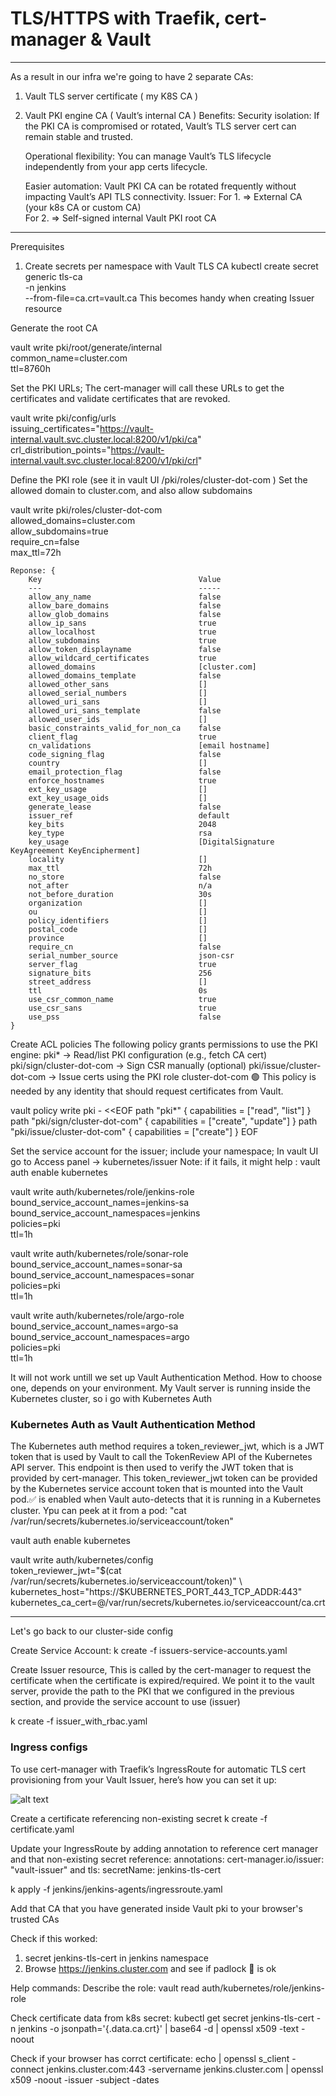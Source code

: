 # TLS/HTTPS with Traefik, cert-manager & Vault
-------------------
As a result in our infra we're going to have 2 separate CAs:
1. Vault TLS server certificate ( my K8S CA )
2. Vault PKI engine CA ( Vault’s internal CA )
Benefits:
    Security isolation: If the PKI CA is compromised or rotated, Vault’s TLS server cert can remain stable and trusted.

    Operational flexibility: You can manage Vault’s TLS lifecycle independently from your app certs lifecycle.

    Easier automation: Vault PKI CA can be rotated frequently without impacting Vault’s API TLS connectivity.
Issuer:	
For 1. => External CA (your k8s CA or custom CA)	
For 2. => Self-signed internal Vault PKI root CA
-------------------
Prerequisites
1. Create secrets per namespace with Vault TLS CA
        kubectl create secret generic tls-ca \
        -n jenkins \
        --from-file=ca.crt=vault.ca
    This becomes handy when creating Issuer resource

Generate the root CA

vault write pki/root/generate/internal \
    common_name=cluster.com \
    ttl=8760h

Set the PKI URLs; The cert-manager will call these URLs to get the certificates and validate certificates that are revoked.

vault write pki/config/urls \
    issuing_certificates="https://vault-internal.vault.svc.cluster.local:8200/v1/pki/ca" \
    crl_distribution_points="https://vault-internal.vault.svc.cluster.local:8200/v1/pki/crl"

Define the PKI role (see it in vault UI /pki/roles/cluster-dot-com  ) 
Set the allowed domain to cluster.com, and also allow subdomains

vault write pki/roles/cluster-dot-com \
    allowed_domains=cluster.com \
    allow_subdomains=true \
    require_cn=false \
    max_ttl=72h

    Reponse: {
        Key                                   Value
        ---                                   -----
        allow_any_name                        false
        allow_bare_domains                    false
        allow_glob_domains                    false
        allow_ip_sans                         true
        allow_localhost                       true
        allow_subdomains                      true
        allow_token_displayname               false
        allow_wildcard_certificates           true
        allowed_domains                       [cluster.com]
        allowed_domains_template              false
        allowed_other_sans                    []
        allowed_serial_numbers                []
        allowed_uri_sans                      []
        allowed_uri_sans_template             false
        allowed_user_ids                      []
        basic_constraints_valid_for_non_ca    false
        client_flag                           true
        cn_validations                        [email hostname]
        code_signing_flag                     false
        country                               []
        email_protection_flag                 false
        enforce_hostnames                     true
        ext_key_usage                         []
        ext_key_usage_oids                    []
        generate_lease                        false
        issuer_ref                            default
        key_bits                              2048
        key_type                              rsa
        key_usage                             [DigitalSignature KeyAgreement KeyEncipherment]
        locality                              []
        max_ttl                               72h
        no_store                              false
        not_after                             n/a
        not_before_duration                   30s
        organization                          []
        ou                                    []
        policy_identifiers                    []
        postal_code                           []
        province                              []
        require_cn                            false
        serial_number_source                  json-csr
        server_flag                           true
        signature_bits                        256
        street_address                        []
        ttl                                   0s
        use_csr_common_name                   true
        use_csr_sans                          true
        use_pss                               false
    }
Create ACL policies
The following policy grants permissions to use the PKI engine:
    pki* → Read/list PKI configuration (e.g., fetch CA cert)
    pki/sign/cluster-dot-com → Sign CSR manually (optional)
    pki/issue/cluster-dot-com → Issue certs using the PKI role cluster-dot-com
    🟢 This policy is needed by any identity that should request certificates from Vault.

vault policy write pki - <<EOF
path "pki*" { capabilities = ["read", "list"] }
path "pki/sign/cluster-dot-com" { capabilities = ["create", "update"] }
path "pki/issue/cluster-dot-com" { capabilities = ["create"] }
EOF

Set the service account for the issuer; include your namespace; In vault UI go to Access panel -> kubernetes/issuer
    Note: if it fails, it might help : vault auth enable kubernetes

vault write auth/kubernetes/role/jenkins-role \
  bound_service_account_names=jenkins-sa \
  bound_service_account_namespaces=jenkins \
  policies=pki \
  ttl=1h

vault write auth/kubernetes/role/sonar-role \
  bound_service_account_names=sonar-sa \
  bound_service_account_namespaces=sonar \
  policies=pki \
  ttl=1h

vault write auth/kubernetes/role/argo-role \
  bound_service_account_names=argo-sa \
  bound_service_account_namespaces=argo \
  policies=pki \
  ttl=1h

It will not work untill we set up Vault Authentication Method. How to choose one, depends on your environment. My Vault server is running inside the Kubernetes cluster, so i go with Kubernetes Auth
### Kubernetes Auth as Vault Authentication Method
The Kubernetes auth method requires a token_reviewer_jwt, which is a JWT token that is used by Vault to call the TokenReview API of the Kubernetes API server. This endpoint is then used to verify the JWT token that is provided by cert-manager. 
This token_reviewer_jwt token can be provided by the Kubernetes service account token that is mounted into the Vault pod.✅ is enabled when Vault auto-detects that it is running in a Kubernetes cluster. Ypu can peek at it from a pod: "cat /var/run/secrets/kubernetes.io/serviceaccount/token"

vault auth enable kubernetes

vault write auth/kubernetes/config \
  token_reviewer_jwt="$(cat /var/run/secrets/kubernetes.io/serviceaccount/token)" \
  kubernetes_host="https://$KUBERNETES_PORT_443_TCP_ADDR:443" \
  kubernetes_ca_cert=@/var/run/secrets/kubernetes.io/serviceaccount/ca.crt

-----------------
Let's go back to our cluster-side config

Create Service Account:
k create -f issuers-service-accounts.yaml

Create Issuer resource, This is called by the cert-manager to request the certificate when the certificate is expired/required.
We point it to the vault server, provide the path to the PKI that we configured in the previous section, and provide the service account to use (issuer) 

k create -f issuer_with_rbac.yaml

### Ingress configs
To use cert-manager with Traefik’s IngressRoute for automatic TLS cert provisioning from your Vault Issuer, here’s how you can set it up:

![alt text](image.png)

Create a certificate referencing non-existing secret
k create -f certificate.yaml

Update your IngressRoute by adding annotation to reference cert manager and that non-existing secret reference:
    annotations:
        cert-manager.io/issuer: "vault-issuer"
and 
    tls:
        secretName: jenkins-tls-cert 

k apply -f jenkins/jenkins-agents/ingressroute.yaml

Add that CA that you have generated inside Vault pki to your browser's trusted CAs

Check if this worked:
1. secret jenkins-tls-cert in jenkins namespace
2. Browse https://jenkins.cluster.com and see if padlock 🔐 is ok

Help commands:
Describe the role:
    vault read auth/kubernetes/role/jenkins-role

Check certificate data from k8s secret:
kubectl get secret jenkins-tls-cert -n jenkins -o jsonpath='{.data.ca\.crt}' | base64 -d | openssl x509 -text -noout

Check if your browser has corrct certificate:
echo | openssl s_client -connect jenkins.cluster.com:443 -servername jenkins.cluster.com | openssl x509 -noout -issuer -subject -dates